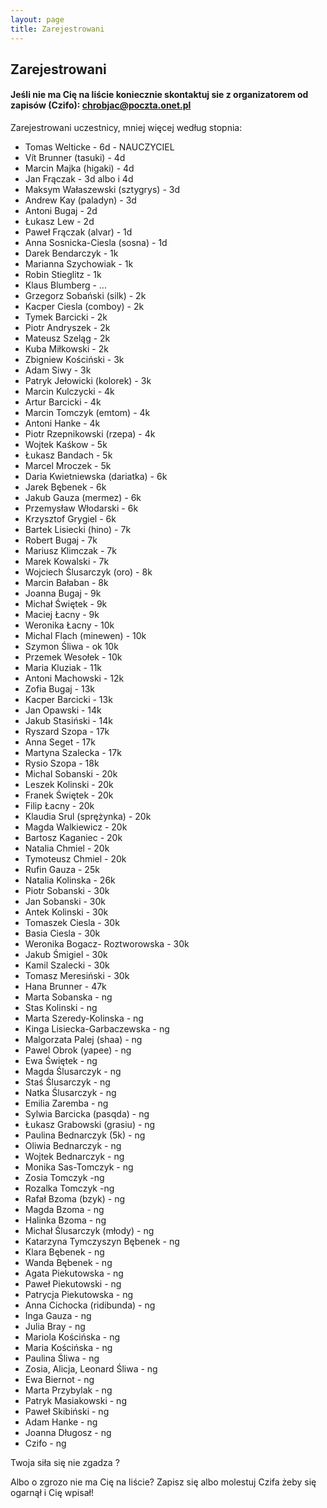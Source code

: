 ```yaml
---
layout: page
title: Zarejestrowani
---
```


## Zarejestrowani


#### Jeśli nie ma Cię na liście koniecznie skontaktuj sie z organizatorem od zapisów (Czifo): chrobjac@poczta.onet.pl

Zarejestrowani uczestnicy, mniej więcej według stopnia:
- Tomas Welticke - 6d - NAUCZYCIEL
- Vít Brunner (tasuki) - 4d
- Marcin Majka (higaki) - 4d
- Jan Frączak - 3d albo i 4d
- Maksym Wałaszewski (sztygrys) - 3d
- Andrew Kay (paladyn) - 3d
- Antoni Bugaj - 2d
- Łukasz Lew - 2d
- Paweł Frączak (alvar) - 1d
- Anna Sosnicka-Ciesla (sosna) - 1d
- Darek Bendarczyk - 1k
- Marianna Szychowiak - 1k
- Robin Stieglitz - 1k
- Klaus Blumberg - ...
- Grzegorz Sobański (silk) - 2k
- Kacper Ciesla (comboy) - 2k
- Tymek Barcicki - 2k
- Piotr Andryszek - 2k
- Mateusz Szeląg - 2k
- Kuba Miłkowski - 2k
- Zbigniew Kościński - 3k
- Adam Siwy - 3k
- Patryk Jełowicki (kolorek) - 3k
- Marcin Kulczycki - 4k
- Artur Barcicki - 4k
- Marcin Tomczyk (emtom) - 4k
- Antoni Hanke - 4k
- Piotr Rzepnikowski (rzepa) - 4k
- Wojtek Kaśkow - 5k
- Łukasz Bandach - 5k
- Marcel Mroczek - 5k
- Daria Kwietniewska (dariatka) - 6k
- Jarek Bębenek - 6k
- Jakub Gauza (mermez) - 6k
- Przemysław Włodarski - 6k
- Krzysztof Grygiel - 6k
- Bartek Lisiecki (hino) - 7k
- Robert Bugaj - 7k
- Mariusz Klimczak - 7k
- Marek Kowalski - 7k
- Wojciech Ślusarczyk (oro) - 8k
- Marcin Bałaban - 8k
- Joanna Bugaj - 9k
- Michał Świętek - 9k
- Maciej Łacny - 9k
- Weronika Łacny - 10k
- Michal Flach (minewen) - 10k
- Szymon Śliwa - ok 10k
- Przemek Wesołek - 10k
- Maria Kluziak - 11k
- Antoni Machowski - 12k
- Zofia Bugaj - 13k
- Kacper Barcicki - 13k
- Jan Opawski - 14k
- Jakub Stasiński - 14k
- Ryszard Szopa - 17k
- Anna Seget - 17k
- Martyna Szalecka - 17k
- Rysio Szopa - 18k
- Michal Sobanski - 20k
- Leszek Kolinski - 20k
- Franek Świętek - 20k
- Filip Łacny - 20k
- Klaudia Srul (sprężynka) - 20k
- Magda Walkiewicz - 20k
- Bartosz Kaganiec - 20k
- Natalia Chmiel - 20k
- Tymoteusz Chmiel - 20k
- Rufin Gauza - 25k
- Natalia Kolinska - 26k
- Piotr Sobanski - 30k
- Jan Sobanski - 30k
- Antek Kolinski - 30k
- Tomaszek Ciesla - 30k
- Basia Ciesla - 30k
- Weronika Bogacz- Roztworowska - 30k
- Jakub Śmigiel - 30k
- Kamil Szalecki - 30k
- Tomasz Meresiński - 30k
- Hana Brunner - 47k
- Marta Sobanska - ng
- Stas Kolinski - ng
- Marta Szeredy-Kolinska - ng
- Kinga Lisiecka-Garbaczewska - ng
- Malgorzata Palej (shaa) - ng
- Pawel Obrok (yapee) - ng
- Ewa Świętek - ng
- Magda Ślusarczyk - ng
- Staś Ślusarczyk - ng
- Natka Ślusarczyk - ng
- Emilia Zaremba - ng
- Sylwia Barcicka (pasqda) - ng
- Łukasz Grabowski (grasiu) - ng
- Paulina Bednarczyk (5k) - ng
- Oliwia Bednarczyk - ng
- Wojtek Bednarczyk - ng
- Monika Sas-Tomczyk - ng
- Zosia Tomczyk -ng
- Rozalka Tomczyk -ng
- Rafał Bzoma (bzyk) - ng
- Magda Bzoma - ng
- Halinka Bzoma - ng
- Michał Ślusarczyk (młody) - ng
- Katarzyna Tymczyszyn Bębenek - ng
- Klara Bębenek - ng
- Wanda Bębenek - ng
- Agata Piekutowska - ng
- Paweł Piekutowski - ng
- Patrycja Piekutowska - ng
- Anna Cichocka (ridibunda) - ng
- Inga Gauza - ng
- Julia Bray - ng
- Mariola Kościńska - ng
- Maria Kościńska - ng
- Paulina Śliwa - ng
- Zosia, Alicja, Leonard Śliwa - ng
- Ewa Biernot - ng
- Marta Przybylak - ng
- Patryk Masiakowski - ng
- Paweł Skibiński - ng
- Adam Hanke - ng
- Joanna Długosz - ng
- Czifo - ng


Twoja siła się nie zgadza ?

Albo o zgrozo nie ma Cię na liście? Zapisz się albo molestuj Czifa żeby się ogarnął i Cię wpisał!
